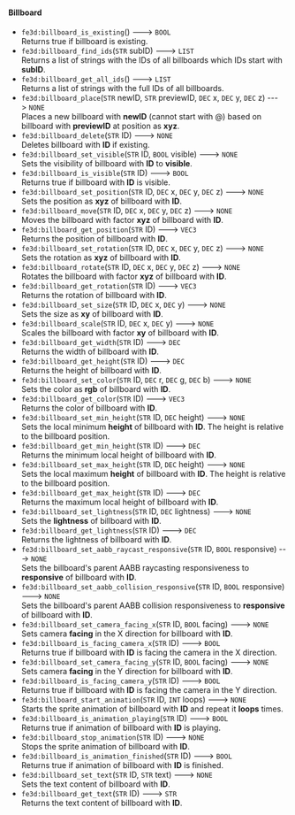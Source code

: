 #### Billboard
- `fe3d:billboard_is_existing`() ---> `BOOL`  
  Returns true if billboard is existing.
- `fe3d:billboard_find_ids`(`STR` subID) ---> `LIST`  
  Returns a list of strings with the IDs of all billboards which IDs start with **subID**.
- `fe3d:billboard_get_all_ids`() ---> `LIST`  
  Returns a list of strings with the full IDs of all billboards.
- `fe3d:billboard_place`(`STR` newID, `STR` previewID, `DEC` x, `DEC` y, `DEC` z) ---> `NONE`  
  Places a new billboard with **newID** (cannot start with @) based on billboard with **previewID** at position as **xyz**.
- `fe3d:billboard_delete`(`STR` ID) ---> `NONE`  
  Deletes billboard with **ID** if existing.
- `fe3d:billboard_set_visible`(`STR` ID, `BOOL` visible) ---> `NONE`  
  Sets the visibility of billboard with **ID** to **visible**.
- `fe3d:billboard_is_visible`(`STR` ID) ---> `BOOL`  
  Returns true if billboard with **ID** is visible.
- `fe3d:billboard_set_position`(`STR` ID, `DEC` x, `DEC` y, `DEC` z) ---> `NONE`  
  Sets the position as **xyz** of billboard with **ID**.
- `fe3d:billboard_move`(`STR` ID, `DEC` x, `DEC` y, `DEC` z) ---> `NONE`  
  Moves the billboard with factor **xyz** of billboard with **ID**.
- `fe3d:billboard_get_position`(`STR` ID) ---> `VEC3`  
  Returns the position of billboard with **ID**.
- `fe3d:billboard_set_rotation`(`STR` ID, `DEC` x, `DEC` y, `DEC` z) ---> `NONE`  
  Sets the rotation as **xyz** of billboard with **ID**.
- `fe3d:billboard_rotate`(`STR` ID, `DEC` x, `DEC` y, `DEC` z) ---> `NONE`  
  Rotates the billboard with factor **xyz** of billboard with **ID**.
- `fe3d:billboard_get_rotation`(`STR` ID) ---> `VEC3`  
  Returns the rotation of billboard with **ID**.
- `fe3d:billboard_set_size`(`STR` ID, `DEC` x, `DEC` y) ---> `NONE`  
  Sets the size as **xy** of billboard with **ID**.
- `fe3d:billboard_scale`(`STR` ID, `DEC` x, `DEC` y) ---> `NONE`  
  Scales the billboard with factor **xy** of billboard with **ID**.
- `fe3d:billboard_get_width`(`STR` ID) ---> `DEC`  
  Returns the width of billboard with **ID**.
- `fe3d:billboard_get_height`(`STR` ID) ---> `DEC`  
  Returns the height of billboard with **ID**.
- `fe3d:billboard_set_color`(`STR` ID, `DEC` r, `DEC` g, `DEC` b) ---> `NONE`  
  Sets the color as **rgb** of billboard with **ID**.
- `fe3d:billboard_get_color`(`STR` ID) ---> `VEC3`  
  Returns the color of billboard with **ID**.
- `fe3d:billboard_set_min_height`(`STR` ID, `DEC` height) ---> `NONE`  
  Sets the local minimum **height** of billboard with **ID**. The height is relative to the billboard position.
- `fe3d:billboard_get_min_height`(`STR` ID) ---> `DEC`  
  Returns the minimum local height of billboard with **ID**.
- `fe3d:billboard_set_max_height`(`STR` ID, `DEC` height) ---> `NONE`  
  Sets the local maximum **height** of billboard with **ID**. The height is relative to the billboard position.
- `fe3d:billboard_get_max_height`(`STR` ID) ---> `DEC`  
  Returns the maximum local height of billboard with **ID**.
- `fe3d:billboard_set_lightness`(`STR` ID, `DEC` lightness) ---> `NONE`  
  Sets the **lightness** of billboard with **ID**.
- `fe3d:billboard_get_lightness`(`STR` ID) ---> `DEC`  
  Returns the lightness of billboard with **ID**.
- `fe3d:billboard_set_aabb_raycast_responsive`(`STR` ID, `BOOL` responsive) ---> `NONE`  
  Sets the billboard's parent AABB raycasting responsiveness to **responsive** of billboard with **ID**.
- `fe3d:billboard_set_aabb_collision_responsive`(`STR` ID, `BOOL` responsive) ---> `NONE`  
  Sets the billboard's parent AABB collision responsiveness to **responsive** of billboard with **ID**.
- `fe3d:billboard_set_camera_facing_x`(`STR` ID, `BOOL` facing) ---> `NONE`  
  Sets camera **facing** in the X direction for billboard with **ID**.
- `fe3d:billboard_is_facing_camera_x`(`STR` ID) ---> `BOOL`  
  Returns true if billboard with **ID** is facing the camera in the X direction.
- `fe3d:billboard_set_camera_facing_y`(`STR` ID, `BOOL` facing) ---> `NONE`  
  Sets camera **facing** in the Y direction for billboard with **ID**.
- `fe3d:billboard_is_facing_camera_y`(`STR` ID) ---> `BOOL`  
  Returns true if billboard with **ID** is facing the camera in the Y direction.
- `fe3d:billboard_start_animation`(`STR` ID, `INT` loops) ---> `NONE`  
  Starts the sprite animation of billboard with **ID** and repeat it **loops** times.
- `fe3d:billboard_is_animation_playing`(`STR` ID) ---> `BOOL`  
  Returns true if animation of billboard with **ID** is playing.
- `fe3d:billboard_stop_animation`(`STR` ID) ---> `NONE`  
  Stops the sprite animation of billboard with **ID**.
- `fe3d:billboard_is_animation_finished`(`STR` ID) ---> `BOOL`  
  Returns true if animation of billboard with **ID** is finished.
- `fe3d:billboard_set_text`(`STR` ID, `STR` text) ---> `NONE`  
  Sets the text content of billboard with **ID**.
- `fe3d:billboard_get_text`(`STR` ID) ---> `STR`  
  Returns the text content of billboard with **ID**.